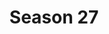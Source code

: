 ---
layout: seasons
slug: s27
title: Season 27
permalink: '/:categories/:title'
category: f1
menu_title: Standings
menu_icon: /assets/site-img/f1-2020.png
menu_hide: false
---